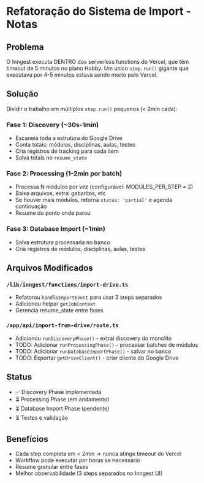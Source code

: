 # Refatoração do Sistema de Import - Notas

## Problema
O Inngest executa DENTRO dos serverless functions do Vercel, que têm timeout de 5 minutos no plano Hobby.
Um único `step.run()` gigante que executava por 4-5 minutos estava sendo morto pelo Vercel.

## Solução
Dividir o trabalho em múltiplos `step.run()` pequenos (< 2min cada):

### Fase 1: Discovery (~30s-1min)
- Escaneia toda a estrutura do Google Drive
- Conta totais: módulos, disciplinas, aulas, testes
- Cria registros de tracking para cada item
- Salva totais no `resume_state`

### Fase 2: Processing (1-2min por batch)
- Processa N módulos por vez (configurável: MODULES_PER_STEP = 2)
- Baixa arquivos, extrai gabaritos, etc
- Se houver mais módulos, retorna `status: 'partial'` e agenda continuação
- Resume do ponto onde parou

### Fase 3: Database Import (~1min)
- Salva estrutura processada no banco
- Cria registros de módulos, disciplinas, aulas, testes

## Arquivos Modificados

### `/lib/inngest/functions/import-drive.ts`
- Refatorou `handleImportEvent` para usar 3 steps separados
- Adicionou helper `getJobContext`
- Gerencia resume_state entre fases

### `/app/api/import-from-drive/route.ts`
- Adicionou `runDiscoveryPhase()` - extrai discovery do monolito
- TODO: Adicionar `runProcessingPhase()` - processar batches de módulos
- TODO: Adicionar `runDatabaseImportPhase()` - salvar no banco
- TODO: Exportar `getDriveClient()` - criar cliente do Google Drive

## Status
- ✅ Discovery Phase implementada
- ⏳ Processing Phase (em andamento)
- ⏳ Database Import Phase (pendente)
- ⏳ Testes e validação

## Benefícios
- Cada step completa em < 2min → nunca atinge timeout do Vercel
- Workflow pode executar por horas se necessário
- Resume granular entre fases
- Melhor observabilidade (3 steps separados no Inngest UI)
